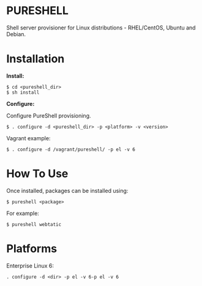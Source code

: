PURESHELL
=========

Shell server provisioner for Linux distributions - RHEL/CentOS, Ubuntu and Debian.


# Installation

**Install:**

    $ cd <pureshell_dir>
    $ sh install

**Configure:**

Configure PureShell provisioning.

    $ . configure -d <pureshell_dir> -p <platform> -v <version>

Vagrant example:

    $ . configure -d /vagrant/pureshell/ -p el -v 6

# How To Use

Once installed, packages can be installed using:

    $ pureshell <package>

For example:

    $ pureshell webtatic

# Platforms

Enterprise Linux 6:
    
    . configure -d <dir> -p el -v 6-p el -v 6